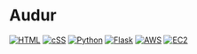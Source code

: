 # Audur
[![HTML](https://img.shields.io/badge/HTML-E34F26?style=for-the-badge&logo=HTML5&logoColor=white)]()
[![cSS](https://img.shields.io/badge/CSS-1572B6?style=for-the-badge&logo=CSS3&logoColor=white)]()
[![Python](https://img.shields.io/badge/Python-3776AB?style=for-the-badge&logo=python&logoColor=white)]()
[![Flask](https://img.shields.io/badge/Flask-000000?style=for-the-badge&logo=flask&logoColor=white)]()
[![AWS](https://img.shields.io/badge/AWS-232F3E?style=for-the-badge&logo=AmazonAWS&logoColor=white)]()
[![EC2](https://img.shields.io/badge/AmazonEC2-FF9900?style=for-the-badge&logo=AmazonEC2&logoColor=white)]()
